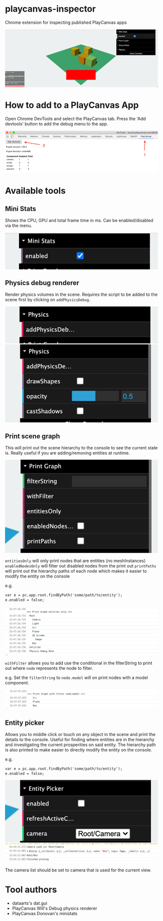 # playcanvas-inspector
Chrome extension for inspecting published PlayCanvas apps

![Preview](playcanvas-devtools/images/preview-20200715-152807.jpg)
# How to add to a PlayCanvas App

Open Chrome DevTools and select the PlayCanvas tab. Press the 'Add devtools' button to add the debug menu to the app.

![DevTools button](playcanvas-devtools/images/devtools-playcanvas-button.jpg)

# Available tools

## Mini Stats
Shows the CPU, GPU and total frame time in ms. Can be enabled/disabled via the menu.

![Mini Stats menu](playcanvas-devtools/images/ministats-menu.jpg)

## Physics debug renderer
Render physics volumes in the scene. Requires the script to be added to the scene first by clicking on `addPhysicsDebug`.

![Physics menu](playcanvas-devtools/images/physics-menu.jpg)
![Physics menu expanded](playcanvas-devtools/images/physics-expanded-menu.jpg)

## Print scene graph
This will print out the scene hierarchy to the console to see the current state is. Really useful if you are adding/removing entities at runtime.

![Print graph menu](playcanvas-devtools/images/print-graph-menu.jpg)

`entitiesOnly` will only print nodes that are entities (no meshInstances)
`enabledNodesOnly` will filter out disabled nodes from the print out
`printPaths` will print out the hierarchy paths of each node which makes it easier to modify the entity on the console

e.g.
```
var e = pc.app.root.findByPath('some/path/to/entity');
e.enabled = false;
```

![Graph entities console](playcanvas-devtools/images/print-graph-entities-only.jpg)

`withFilter` allows you to add use the conditional in the filterString to print out where `node` represents the node to filter.

e.g.
Set the `filterString` to `node.model` will on print nodes with a model component.

![Graph filter with node.model console](playcanvas-devtools/images/print-graph-with-filter-model.jpg)

## Entity picker
Allows you to middle click or touch on any object in the scene and print the details to the console. Useful for finding where entities are in the hierarchy and investigating the current prosperities on said entity. The hierarchy path is also printed to make easier to directly modify the entity on the console.

e.g.
```
var e = pc.app.root.findByPath('some/path/to/entity');
e.enabled = false;
```

![Entity picker menu](playcanvas-devtools/images/entity-picker-menu.jpg)
![Entity picker console](playcanvas-devtools/images/entity-picker.jpg)

The camera list should be set to camera that is used for the current view.

# Tool authors

* dataarts's dat.gui
* PlayCanvas Will's Debug physics renderer
* PlayCanvas Donovan's ministats